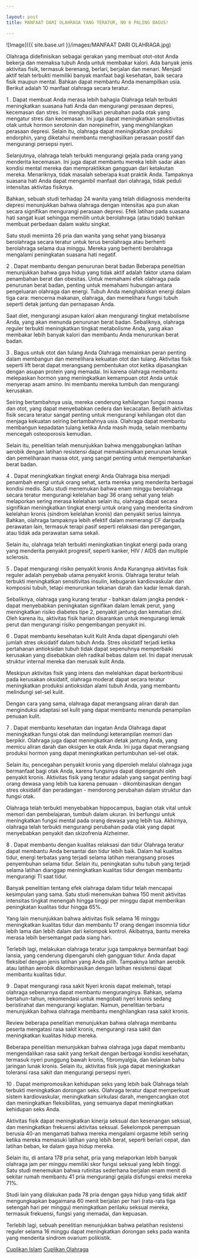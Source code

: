 ```yaml
---

layout: post
title: MANFAAT DARI OLAHRAGA YANG TERATUR, NO 6 PALING BAGUS!

---
```



![Image]({{ site.base.url }}/images/MANFAAT DARI OLAHRAGA.jpg)

Olahraga didefinisikan sebagai gerakan yang membuat otot-otot Anda bekerja dan memaksa tubuh Anda untuk membakar kalori. Ada banyak jenis aktivitas fisik, termasuk berenang, berlari, berjalan dan menari. Menjadi aktif telah terbukti memiliki banyak manfaat bagi kesehatan, baik secara fisik maupun mental. Bahkan dapat membantu Anda menampilkan usia. Berikut adalah 10 manfaat olahraga secara teratur.

1 . Dapat membuat Anda merasa lebih bahagia
Olahraga telah terbukti meningkatkan suasana hati Anda dan mengurangi perasaan depresi, kecemasan dan stres. Ini menghasilkan perubahan pada otak yang mengatur stres dan kecemasan. Ini juga dapat meningkatkan sensitivitas otak untuk hormon serotonin dan norepinefrin, yang menghilangkan perasaan depresi. Selain itu, olahraga dapat meningkatkan produksi endorphin, yang diketahui membantu menghasilkan perasaan positif dan mengurangi persepsi nyeri.

Selanjutnya, olahraga telah terbukti mengurangi gejala pada orang yang menderita kecemasan. Ini juga dapat membantu mereka lebih sadar akan kondisi mental mereka dan mempraktikkan gangguan dari ketakutan mereka. Menariknya, tidak masalah seberapa kuat praktik Anda. Tampaknya suasana hati Anda dapat mengambil manfaat dari olahraga, tidak peduli intensitas aktivitas fisiknya.

Bahkan, sebuah studi terhadap 24 wanita yang telah didiagnosis menderita depresi menunjukkan bahwa olahraga dengan intensitas apa pun akan secara signifikan mengurangi perasaan depresi. Efek latihan pada suasana hati sangat kuat sehingga memilih untuk berolahraga (atau tidak) bahkan membuat perbedaan dalam waktu singkat.

Satu studi meminta 26 pria dan wanita yang sehat yang biasanya berolahraga secara teratur untuk terus berolahraga atau berhenti berolahraga selama dua minggu. Mereka yang berhenti berolahraga mengalami peningkatan suasana hati negatif.

2 . Dapat membantu dengan penurunan berat badan
Beberapa penelitian menunjukkan bahwa gaya hidup yang tidak aktif adalah faktor utama dalam penambahan berat dan obesitas. Untuk memahami efek olahraga pada penurunan berat badan, penting untuk memahami hubungan antara pengeluaran olahraga dan energi. Tubuh Anda menghabiskan energi dalam tiga cara: mencerna makanan, olahraga, dan memelihara fungsi tubuh seperti detak jantung dan pernapasan Anda.

Saat diet, mengurangi asupan kalori akan mengurangi tingkat metabolisme Anda, yang akan menunda penurunan berat badan. Sebaliknya, olahraga reguler terbukti meningkatkan tingkat metabolisme Anda, yang akan membakar lebih banyak kalori dan membantu Anda menurunkan berat badan.

3 . Bagus untuk otot dan tulang Anda
Olahraga memainkan peran penting dalam membangun dan memelihara kekuatan otot dan tulang. Aktivitas fisik seperti lift berat dapat merangsang pembentukan otot ketika dipasangkan dengan asupan protein yang memadai. Ini karena olahraga membantu melepaskan hormon yang meningkatkan kemampuan otot Anda untuk menyerap asam amino. Ini membantu mereka tumbuh dan mengurangi kerusakan.

Seiring bertambahnya usia, mereka cenderung kehilangan fungsi massa dan otot, yang dapat menyebabkan cedera dan kecacatan. Berlatih aktivitas fisik secara teratur sangat penting untuk mengurangi kehilangan otot dan menjaga kekuatan seiring bertambahnya usia. Olahraga dapat membantu membangun kepadatan tulang ketika Anda masih muda, selain membantu mencegah osteoporosis kemudian.

Selain itu, penelitian telah menunjukkan bahwa menggabungkan latihan aerobik dengan latihan resistensi dapat memaksimalkan penurunan lemak dan pemeliharaan massa otot, yang sangat penting untuk mempertahankan berat badan.

4 . Dapat meningkatkan tingkat energi Anda
Olahraga bisa menjadi penambah energi untuk orang sehat, serta mereka yang menderita berbagai kondisi medis. Satu studi menemukan bahwa enam minggu berolahraga secara teratur mengurangi kelelahan bagi 36 orang sehat yang telah melaporkan sering merasa kelelahan selain itu, olahraga dapat secara signifikan meningkatkan tingkat energi untuk orang yang menderita sindrom kelelahan kronis (sindrom kelelahan kronis) dan penyakit serius lainnya. Bahkan, olahraga tampaknya lebih efektif dalam memerangi CF daripada perawatan lain, termasuk terapi pasif seperti relaksasi dan peregangan, atau tidak ada perawatan sama sekali.

Selain itu, olahraga telah terbukti meningkatkan tingkat energi pada orang yang menderita penyakit progresif, seperti kanker, HIV / AIDS dan multiple sclerosis.

5 . Dapat mengurangi risiko penyakit kronis Anda
Kurangnya aktivitas fisik reguler adalah penyebab utama penyakit kronis. Olahraga teratur telah terbukti meningkatkan sensitivitas insulin, kebugaran kardiovaskular dan komposisi tubuh, tetapi menurunkan tekanan darah dan kadar lemak darah.

Sebaliknya, olahraga yang kurang teratur - bahkan dalam jangka pendek - dapat menyebabkan peningkatan signifikan dalam lemak perut, yang meningkatkan risiko diabetes tipe 2, penyakit jantung dan kematian dini. Oleh karena itu, aktivitas fisik harian disarankan untuk mengurangi lemak perut dan mengurangi risiko pengembangan penyakit ini.

6 . Dapat membantu kesehatan kulit
Kulit Anda dapat dipengaruhi oleh jumlah stres oksidatif dalam tubuh Anda. Stres oksidatif terjadi ketika pertahanan antioksidan tubuh tidak dapat sepenuhnya memperbaiki kerusakan yang disebabkan oleh radikal bebas dalam sel. Ini dapat merusak struktur internal mereka dan merusak kulit Anda.

Meskipun aktivitas fisik yang intens dan melelahkan dapat berkontribusi pada kerusakan oksidatif, olahraga moderat dapat secara teratur meningkatkan produksi antioksidan alami tubuh Anda, yang membantu melindungi sel-sel kulit.

Dengan cara yang sama, olahraga dapat merangsang aliran darah dan menginduksi adaptasi sel kulit yang dapat membantu menunda penampilan penuaan kulit.

7 . Dapat membantu kesehatan dan ingatan Anda
Olahraga dapat meningkatkan fungsi otak dan melindungi keterampilan memori dan berpikir. Olahraga juga dapat meningkatkan detak jantung Anda, yang memicu aliran darah dan oksigen ke otak Anda. Ini juga dapat merangsang produksi hormon yang dapat meningkatkan pertumbuhan sel-sel otak.

Selain itu, pencegahan penyakit kronis yang diperoleh melalui olahraga juga bermanfaat bagi otak Anda, karena fungsinya dapat dipengaruhi oleh penyakit kronis. Aktivitas fisik yang teratur adalah yang sangat penting bagi orang dewasa yang lebih tua karena penuaan - dikombinasikan dengan stres oksidatif dan peradangan - mendorong perubahan dalam struktur dan fungsi otak.

Olahraga telah terbukti menyebabkan hippocampus, bagian otak vital untuk memori dan pembelajaran, tumbuh dalam ukuran. Ini berfungsi untuk meningkatkan fungsi mental pada orang dewasa yang lebih tua. Akhirnya, olahraga telah terbukti mengurangi perubahan pada otak yang dapat menyebabkan penyakit dan skizofrenia Alzheimer.

8 . Dapat membantu dengan kualitas relaksasi dan tidur
Olahraga teratur dapat membantu Anda bersantai dan tidur lebih baik. Dalam hal kualitas tidur, energi terbatas yang terjadi selama latihan merangsang proses penyembuhan selama tidur. Selain itu, peningkatan suhu tubuh yang terjadi selama latihan dianggap meningkatkan kualitas tidur dengan membantu mengurangi TI saat tidur.

Banyak penelitian tentang efek olahraga dalam tidur telah mencapai kesimpulan yang sama. Satu studi menemukan bahwa 150 menit aktivitas intensitas tingkat menengah hingga tinggi per minggu dapat memberikan peningkatan kualitas tidur hingga 65%.

Yang lain menunjukkan bahwa aktivitas fisik selama 16 minggu meningkatkan kualitas tidur dan membantu 17 orang dengan insomnia tidur lebih lama dan lebih dalam dari kelompok kontrol. Akibatnya, bantu mereka merasa lebih bersemangat pada siang hari.

Terlebih lagi, melakukan olahraga teratur juga tampaknya bermanfaat bagi lansia, yang cenderung dipengaruhi oleh gangguan tidur. Anda dapat fleksibel dengan jenis latihan yang Anda pilih. Tampaknya latihan aerobik atau latihan aerobik dikombinasikan dengan latihan resistensi dapat membantu kualitas tidur.

9 . Dapat mengurangi rasa sakit
Nyeri kronis dapat melemah, tetapi olahraga sebenarnya dapat membantu menguranginya. Bahkan, selama bertahun-tahun, rekomendasi untuk mengobati nyeri kronis sedang beristirahat dan mengurangi kegiatan. Namun, penelitian terbaru menunjukkan bahwa olahraga membantu menghilangkan rasa sakit kronis.

Review beberapa penelitian menunjukkan bahwa olahraga membantu peserta mengatasi rasa sakit kronis, mengurangi rasa sakit dan meningkatkan kualitas hidup mereka.

Beberapa penelitian menunjukkan bahwa olahraga juga dapat membantu mengendalikan rasa sakit yang terkait dengan berbagai kondisi kesehatan, termasuk nyeri punggung bawah kronis, fibromyalgia, dan kelainan bahu jaringan lunak kronis. Selain itu, aktivitas fisik juga dapat meningkatkan toleransi rasa sakit dan mengurangi persepsi nyeri.

10 . Dapat mempromosikan kehidupan seks yang lebih baik
Olahraga telah terbukti meningkatkan dorongan seks. Olahraga teratur dapat memperkuat sistem kardiovaskular, meningkatkan sirkulasi darah, mengencangkan otot dan meningkatkan fleksibilitas, yang semuanya dapat meningkatkan kehidupan seks Anda.

Aktivitas fisik dapat meningkatkan kinerja seksual dan kesenangan seksual, dan meningkatkan frekuensi aktivitas seksual. Sekelompok perempuan berusia 40-an mengamati bahwa mereka mengalami orgasme lebih sering ketika mereka memasuki latihan yang lebih berat, seperti berlari cepat, dan latihan beban, ke dalam gaya hidup mereka.

Selain itu, di antara 178 pria sehat, pria yang melaporkan lebih banyak olahraga jam per minggu memiliki skor fungsi seksual yang lebih tinggi. Satu studi menemukan bahwa rutinitas sederhana berjalan enam menit di sekitar rumah membantu 41 pria mengurangi gejala disfungsi ereksi mereka 71%.

Studi lain yang dilakukan pada 78 pria dengan gaya hidup yang tidak aktif mengungkapkan bagaimana 60 menit berjalan per hari (rata-rata tiga setengah hari per minggu) meningkatkan perilaku seksual mereka, termasuk frekuensi, fungsi yang memadai, dan kepuasan.

Terlebih lagi, sebuah penelitian menunjukkan bahwa pelatihan resistensi reguler selama 16 minggu dapat meningkatkan dorongan seks pada wanita yang menderita sindrom ovarium polikistik.

<a href="https://cuplikanislam.com/">Cuplikan Islam</a>
<a href="https://www.cuplikanolahraga.com/">Cuplikan Olahraga</a>